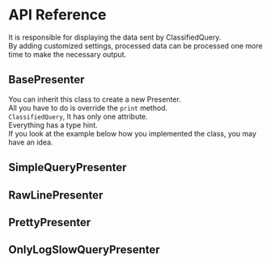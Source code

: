 # API Reference

It is responsible for displaying the data sent by ClassifiedQuery.<br>
By adding customized settings, processed data can be processed one more time to make the necessary output.

## BasePresenter

You can inherit this class to create a new Presenter.<br>
All you have to do is override the `print` method.<br>
`ClassifiedQuery`, It has only one attribute.<br>
Everything has a type hint.<br>
If you look at the example below how you implemented the class, you may have an idea.


## SimpleQueryPresenter

## RawLinePresenter

## PrettyPresenter

## OnlyLogSlowQueryPresenter
